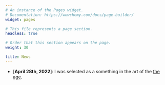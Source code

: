 ```yaml
---
# An instance of the Pages widget.
# Documentation: https://wowchemy.com/docs/page-builder/
widget: pages

# This file represents a page section.
headless: true

# Order that this section appears on the page.
weight: 30

title: News
---
```

* [**April 28th, 2022**]: I was selected as a something in the art of the [the age](izzeddin.net).
